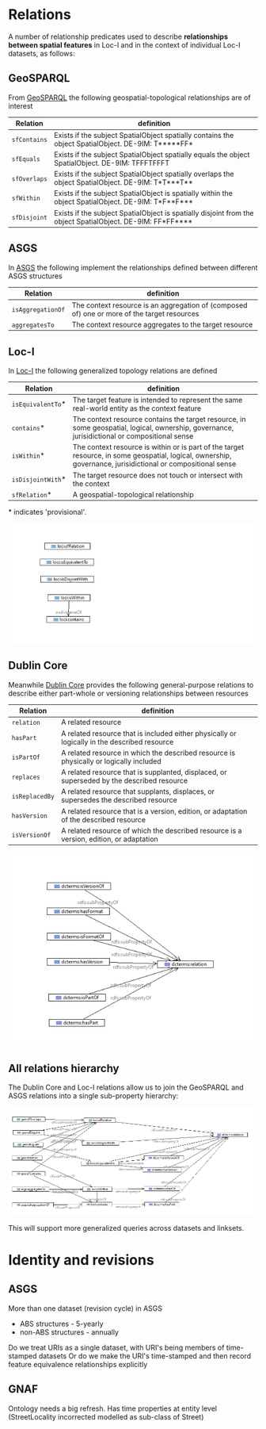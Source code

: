 # Relations

A number of relationship predicates used to describe **relationships between spatial features** in Loc-I and in the context of individual Loc-I datasets, as follows: 

## GeoSPARQL

From [GeoSPARQL](https://www.ogc.org/standards/geosparql) the following geospatial-topological relationships are of interest

Relation | definition 
--- | ---
`sfContains` |  Exists if the subject SpatialObject spatially contains the object SpatialObject. DE-9IM: T\*\*\*\*\*FF\*
`sfEquals` | Exists if the subject SpatialObject spatially equals the object SpatialObject. DE-9IM: TFFFTFFFT
`sfOverlaps` | Exists if the subject SpatialObject spatially overlaps the object SpatialObject. DE-9IM: T\*T\*\*\*T\*\* 
`sfWithin` | Exists if the subject SpatialObject is spatially within the object SpatialObject. DE-9IM: T\*F\*\*F\*\*\*
`sfDisjoint` | Exists if the subject SpatialObject is spatially disjoint from the object SpatialObject. DE-9IM: FF\*FF\*\*\*\*

## ASGS

In [ASGS](http://linked.data.gov.au/def/asgs) the following implement the relationships defined between different ASGS structures  

Relation | definition 
--- | ---
`isAggregationOf` | The context resource is an aggregation of (composed of) one or more of the target resources 
`aggregatesTo` | The context resource aggregates to the target resource 

## Loc-I

In [Loc-I](http://linked.data.gov.au/def/loci) the following generalized topology relations are defined

Relation | definition 
--- | ---
`isEquivalentTo`\* | The target feature is intended to represent the same real-world entity as the context feature
`contains`\* | The context resource contains the target resource, in some geospatial, logical, ownership, governance, jurisidictional or compositional sense 
`isWithin`\* | The context resource is within or is part of the target resource, in some geospatial, logical, ownership, governance, jurisidictional or compositional sense
`isDisjointWith`\* |  The target resource does not touch or intersect with the context 
`sfRelation`\* | A geospatial-topological relationship

\* indicates 'provisional'. 

![Loc-I Relations](images/loci-relations.png)

## Dublin Core

Meanwhile [Dublin Core](https://dublincore.org/specifications/dublin-core/dcmi-terms/) provides the following general-purpose relations to describe either part-whole or versioning relationships between resources

Relation | definition 
--- | ---
`relation` | A related resource
`hasPart` | A related resource that is included either physically or logically in the described resource
`isPartOf` | A related resource in which the described resource is physically or logically included
`replaces` | A related resource that is supplanted, displaced, or superseded by the described resource
`isReplacedBy` | A related resource that supplants, displaces, or supersedes the described resource
`hasVersion` | A related resource that is a version, edition, or adaptation of the described resource
`isVersionOf` | A related resource of which the described resource is a version, edition, or adaptation

![DC Relations](images/dc-relations.png)

## All relations hierarchy

The Dublin Core and Loc-I relations allow us to join the GeoSPARQL and ASGS relations into a single sub-property hierarchy: 

![Loc-I Relations hierarchy](images/loci-relations-hierarchy.png)

This will support more generalized queries across datasets and linksets. 


# Identity and revisions

## ASGS 
More than one dataset (revision cycle) in ASGS
- ABS structures - 5-yearly
- non-ABS structures - annually

Do we treat URIs as a single dataset, with URI's being members of time-stamped datasets
Or do we make the URI's time-stamped and then record feature equivalence relationships explicitly 

## GNAF
Ontology needs a big refresh. 
Has time properties at entity level
(StreetLocality incorrected modelled as sub-class of Street)

